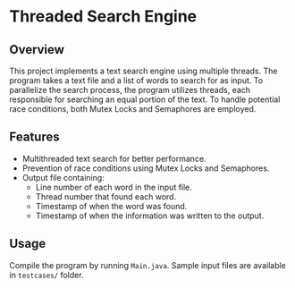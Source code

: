 # Threaded Search Engine

## Overview
This project implements a text search engine using multiple threads. The program takes a text file and a list of words to search for as input. To parallelize the search process, the program utilizes threads, each responsible for searching an equal portion of the text. To handle potential race conditions, both Mutex Locks and Semaphores are employed.

## Features
- Multithreaded text search for better performance.
- Prevention of race conditions using Mutex Locks and Semaphores.
- Output file containing:
  - Line number of each word in the input file.
  - Thread number that found each word.
  - Timestamp of when the word was found.
  - Timestamp of when the information was written to the output.

## Usage
Compile the program by running `Main.java`.
Sample input files are available in `testcases/` folder.
